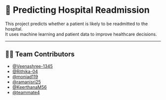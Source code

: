 # 🏥 Predicting Hospital Readmission

This project predicts whether a patient is likely to be readmitted to the hospital.  
It uses machine learning and patient data to improve healthcare decisions.

---

## 👨‍💻 Team Contributors

- [@Veenashree-1345](https://github.com/Veenashree-1345)
- [@Rithika-04](https://github.com/Rithika-04)
- [@moniad119](https://github.com/moniad119)
- [@ramanisri25](https://github.com/ramanisri25)
- [@KeerthanaM56](https://github.com/KeerthanaM56)
- [@teammate4](https://github.com/teammate4)
